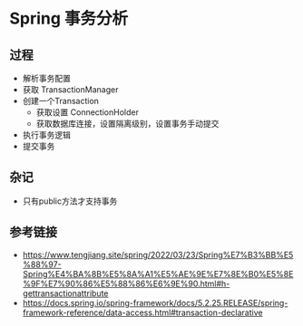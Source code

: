 # Spring 事务分析

## 过程
* 解析事务配置
* 获取 TransactionManager
* 创建一个Transaction
  * 获取设置 ConnectionHolder
  * 获取数据库连接，设置隔离级别，设置事务手动提交
* 执行事务逻辑
* 提交事务

## 杂记
* 只有public方法才支持事务

## 参考链接
* https://www.tengjiang.site/spring/2022/03/23/Spring%E7%B3%BB%E5%88%97-Spring%E4%BA%8B%E5%8A%A1%E5%AE%9E%E7%8E%B0%E5%8E%9F%E7%90%86%E5%88%86%E6%9E%90.html#h-gettransactionattribute
* https://docs.spring.io/spring-framework/docs/5.2.25.RELEASE/spring-framework-reference/data-access.html#transaction-declarative

